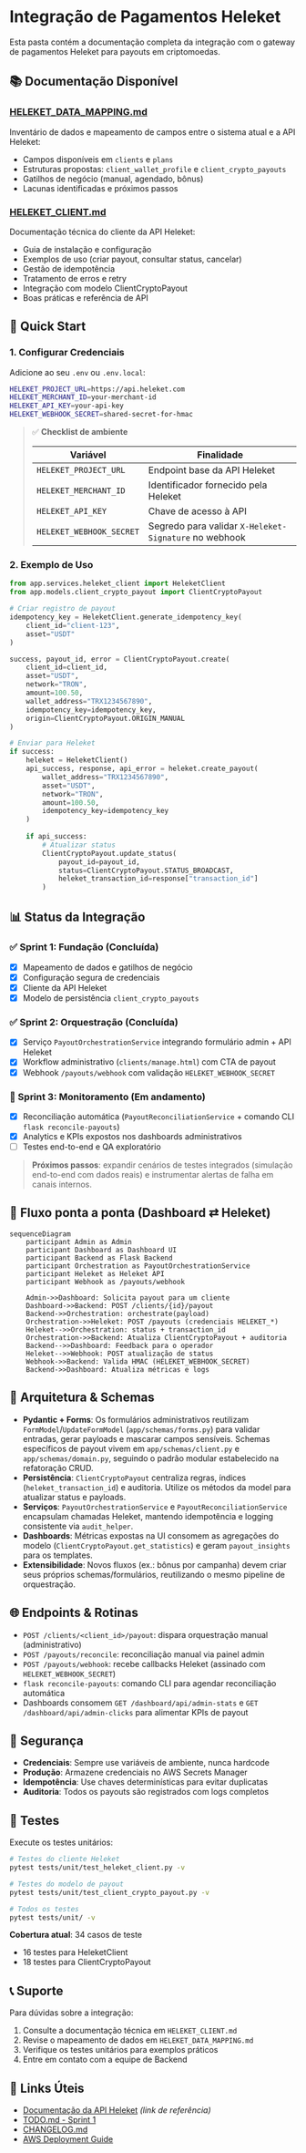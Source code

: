 # Integração de Pagamentos Heleket

Esta pasta contém a documentação completa da integração com o gateway de pagamentos Heleket para payouts em criptomoedas.

## 📚 Documentação Disponível

### [HELEKET_DATA_MAPPING.md](./HELEKET_DATA_MAPPING.md)
Inventário de dados e mapeamento de campos entre o sistema atual e a API Heleket:
- Campos disponíveis em `clients` e `plans`
- Estruturas propostas: `client_wallet_profile` e `client_crypto_payouts`
- Gatilhos de negócio (manual, agendado, bônus)
- Lacunas identificadas e próximos passos

### [HELEKET_CLIENT.md](./HELEKET_CLIENT.md)
Documentação técnica do cliente da API Heleket:
- Guia de instalação e configuração
- Exemplos de uso (criar payout, consultar status, cancelar)
- Gestão de idempotência
- Tratamento de erros e retry
- Integração com modelo ClientCryptoPayout
- Boas práticas e referência de API

## 🚀 Quick Start

### 1. Configurar Credenciais

Adicione ao seu `.env` ou `.env.local`:

```bash
HELEKET_PROJECT_URL=https://api.heleket.com
HELEKET_MERCHANT_ID=your-merchant-id
HELEKET_API_KEY=your-api-key
HELEKET_WEBHOOK_SECRET=shared-secret-for-hmac
```

> ✅ **Checklist de ambiente**
>
> | Variável | Finalidade |
> | --- | --- |
> | `HELEKET_PROJECT_URL` | Endpoint base da API Heleket |
> | `HELEKET_MERCHANT_ID` | Identificador fornecido pela Heleket |
> | `HELEKET_API_KEY` | Chave de acesso à API |
> | `HELEKET_WEBHOOK_SECRET` | Segredo para validar `X-Heleket-Signature` no webhook |

### 2. Exemplo de Uso

```python
from app.services.heleket_client import HeleketClient
from app.models.client_crypto_payout import ClientCryptoPayout

# Criar registro de payout
idempotency_key = HeleketClient.generate_idempotency_key(
    client_id="client-123",
    asset="USDT"
)

success, payout_id, error = ClientCryptoPayout.create(
    client_id=client_id,
    asset="USDT",
    network="TRON",
    amount=100.50,
    wallet_address="TRX1234567890",
    idempotency_key=idempotency_key,
    origin=ClientCryptoPayout.ORIGIN_MANUAL
)

# Enviar para Heleket
if success:
    heleket = HeleketClient()
    api_success, response, api_error = heleket.create_payout(
        wallet_address="TRX1234567890",
        asset="USDT",
        network="TRON",
        amount=100.50,
        idempotency_key=idempotency_key
    )
    
    if api_success:
        # Atualizar status
        ClientCryptoPayout.update_status(
            payout_id=payout_id,
            status=ClientCryptoPayout.STATUS_BROADCAST,
            heleket_transaction_id=response["transaction_id"]
        )
```

## 📊 Status da Integração

### ✅ Sprint 1: Fundação (Concluída)
- [x] Mapeamento de dados e gatilhos de negócio
- [x] Configuração segura de credenciais
- [x] Cliente da API Heleket
- [x] Modelo de persistência `client_crypto_payouts`

### ✅ Sprint 2: Orquestração (Concluída)
- [x] Serviço `PayoutOrchestrationService` integrando formulário admin + API Heleket
- [x] Workflow administrativo (`clients/manage.html`) com CTA de payout
- [x] Webhook `/payouts/webhook` com validação `HELEKET_WEBHOOK_SECRET`

### 🔄 Sprint 3: Monitoramento (Em andamento)
- [x] Reconciliação automática (`PayoutReconciliationService` + comando CLI `flask reconcile-payouts`)
- [x] Analytics e KPIs expostos nos dashboards administrativos
- [ ] Testes end-to-end e QA exploratório

> **Próximos passos**: expandir cenários de testes integrados (simulação end-to-end com dados reais) e instrumentar alertas de falha em canais internos.

## 🔄 Fluxo ponta a ponta (Dashboard ⇄ Heleket)

```mermaid
sequenceDiagram
    participant Admin as Admin
    participant Dashboard as Dashboard UI
    participant Backend as Flask Backend
    participant Orchestration as PayoutOrchestrationService
    participant Heleket as Heleket API
    participant Webhook as /payouts/webhook

    Admin->>Dashboard: Solicita payout para um cliente
    Dashboard->>Backend: POST /clients/{id}/payout
    Backend->>Orchestration: orchestrate(payload)
    Orchestration->>Heleket: POST /payouts (credenciais HELEKET_*)
    Heleket-->>Orchestration: status + transaction_id
    Orchestration->>Backend: Atualiza ClientCryptoPayout + auditoria
    Backend-->>Dashboard: Feedback para o operador
    Heleket-->>Webhook: POST atualização de status
    Webhook->>Backend: Valida HMAC (HELEKET_WEBHOOK_SECRET)
    Backend->>Dashboard: Atualiza métricas e logs
```

## 🧱 Arquitetura & Schemas

- **Pydantic + Forms**: Os formulários administrativos reutilizam `FormModel`/`UpdateFormModel` (`app/schemas/forms.py`) para validar entradas, gerar payloads e mascarar campos sensíveis. Schemas específicos de payout vivem em `app/schemas/client.py` e `app/schemas/domain.py`, seguindo o padrão modular estabelecido na refatoração CRUD.
- **Persistência**: `ClientCryptoPayout` centraliza regras, índices (`heleket_transaction_id`) e auditoria. Utilize os métodos da model para atualizar status e payloads.
- **Serviços**: `PayoutOrchestrationService` e `PayoutReconciliationService` encapsulam chamadas Heleket, mantendo idempotência e logging consistente via `audit_helper`.
- **Dashboards**: Métricas expostas na UI consomem as agregações do modelo (`ClientCryptoPayout.get_statistics`) e geram `payout_insights` para os templates.
- **Extensibilidade**: Novos fluxos (ex.: bônus por campanha) devem criar seus próprios schemas/formulários, reutilizando o mesmo pipeline de orquestração.

## 🌐 Endpoints & Rotinas

- `POST /clients/<client_id>/payout`: dispara orquestração manual (administrativo)
- `POST /payouts/reconcile`: reconciliação manual via painel admin
- `POST /payouts/webhook`: recebe callbacks Heleket (assinado com `HELEKET_WEBHOOK_SECRET`)
- `flask reconcile-payouts`: comando CLI para agendar reconciliação automática
- Dashboards consomem `GET /dashboard/api/admin-stats` e `GET /dashboard/api/admin-clicks` para alimentar KPIs de payout

## 🔐 Segurança

- **Credenciais**: Sempre use variáveis de ambiente, nunca hardcode
- **Produção**: Armazene credenciais no AWS Secrets Manager
- **Idempotência**: Use chaves determinísticas para evitar duplicatas
- **Auditoria**: Todos os payouts são registrados com logs completos

## 🧪 Testes

Execute os testes unitários:

```bash
# Testes do cliente Heleket
pytest tests/unit/test_heleket_client.py -v

# Testes do modelo de payout
pytest tests/unit/test_client_crypto_payout.py -v

# Todos os testes
pytest tests/unit/ -v
```

**Cobertura atual**: 34 casos de teste
- 16 testes para HeleketClient
- 18 testes para ClientCryptoPayout

## 📞 Suporte

Para dúvidas sobre a integração:
1. Consulte a documentação técnica em `HELEKET_CLIENT.md`
2. Revise o mapeamento de dados em `HELEKET_DATA_MAPPING.md`
3. Verifique os testes unitários para exemplos práticos
4. Entre em contato com a equipe de Backend

## 🔗 Links Úteis

- [Documentação da API Heleket](https://docs.heleket.com) _(link de referência)_
- [TODO.md - Sprint 1](../TODO.md#sprint-1-fundação-da-integração-heleket--setup-inicial)
- [CHANGELOG.md](../CHANGELOG.md)
- [AWS Deployment Guide](./AWS_DEPLOYMENT.md)
